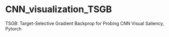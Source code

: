 # CNN_visualization_TSGB
TSGB: Target-Selective Gradient Backprop for Probing CNN Visual Saliency, Pytorch
